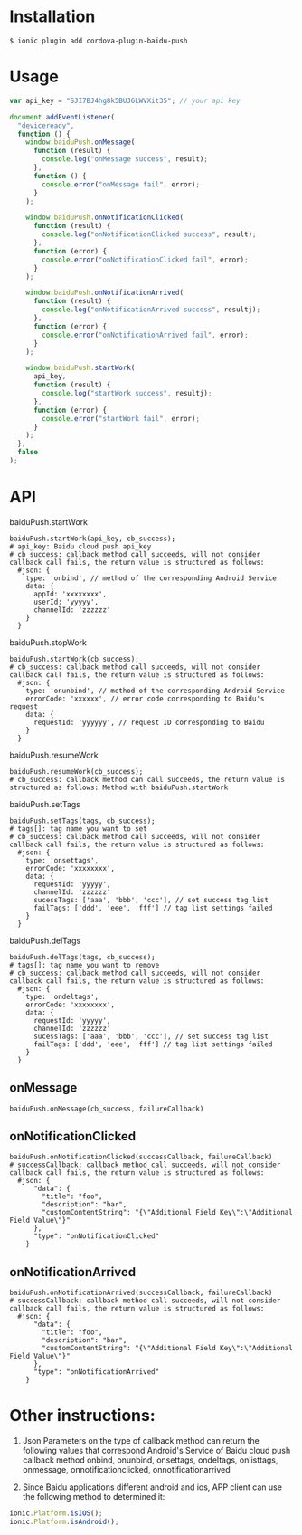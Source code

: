 # Installation

    $ ionic plugin add cordova-plugin-baidu-push

# Usage

```js
var api_key = "SJI7BJ4hg8k5BUJ6LWVXit35"; // your api key

document.addEventListener(
  "deviceready",
  function () {
    window.baiduPush.onMessage(
      function (result) {
        console.log("onMessage success", result);
      },
      function () {
        console.error("onMessage fail", error);
      }
    );

    window.baiduPush.onNotificationClicked(
      function (result) {
        console.log("onNotificationClicked success", result);
      },
      function (error) {
        console.error("onNotificationClicked fail", error);
      }
    );

    window.baiduPush.onNotificationArrived(
      function (result) {
        console.log("onNotificationArrived success", resultj);
      },
      function (error) {
        console.error("onNotificationArrived fail", error);
      }
    );

    window.baiduPush.startWork(
      api_key,
      function (result) {
        console.log("startWork success", resultj);
      },
      function (error) {
        console.error("startWork fail", error);
      }
    );
  },
  false
);
```

# API

baiduPush.startWork

    baiduPush.startWork(api_key, cb_success);
    # api_key: Baidu cloud push api_key
    # cb_success: callback method call succeeds, will not consider callback call fails, the return value is structured as follows:
      #json: {
        type: 'onbind', // method of the corresponding Android Service
        data: {
          appId: 'xxxxxxxx',
          userId: 'yyyyy',
          channelId: 'zzzzzz'
        }
      }

baiduPush.stopWork

    baiduPush.startWork(cb_success);
    # cb_success: callback method call succeeds, will not consider callback call fails, the return value is structured as follows:
      #json: {
        type: 'onunbind', // method of the corresponding Android Service
        errorCode: 'xxxxxx', // error code corresponding to Baidu's request
        data: {
          requestId: 'yyyyyy', // request ID corresponding to Baidu
        }
      }

baiduPush.resumeWork

    baiduPush.resumeWork(cb_success);
    # cb_success: callback method can call succeeds, the return value is structured as follows: Method with baiduPush.startWork

baiduPush.setTags

    baiduPush.setTags(tags, cb_success);
    # tags[]: tag name you want to set
    # cb_success: callback method call succeeds, will not consider callback call fails, the return value is structured as follows:
      #json: {
        type: 'onsettags',
        errorCode: 'xxxxxxxx',
        data: {
          requestId: 'yyyyy',
          channelId: 'zzzzzz'
          sucessTags: ['aaa', 'bbb', 'ccc'], // set success tag list
          failTags: ['ddd', 'eee', 'fff'] // tag list settings failed
        }
      }

baiduPush.delTags

    baiduPush.delTags(tags, cb_success);
    # tags[]: tag name you want to remove
    # cb_success: callback method call succeeds, will not consider callback call fails, the return value is structured as follows:
      #json: {
        type: 'ondeltags',
        errorCode: 'xxxxxxxx',
        data: {
          requestId: 'yyyyy',
          channelId: 'zzzzzz'
          sucessTags: ['aaa', 'bbb', 'ccc'], // set success tag list
          failTags: ['ddd', 'eee', 'fff'] // tag list settings failed
        }
      }

## onMessage

    baiduPush.onMessage(cb_success, failureCallback)

## onNotificationClicked

    baiduPush.onNotificationClicked(successCallback, failureCallback)
    # successCallback: callback method call succeeds, will not consider callback call fails, the return value is structured as follows:
      #json: {
    	  "data": {
    	    "title": "foo",
    	    "description": "bar",
    	    "customContentString": "{\"Additional Field Key\":\"Additional Field Value\"}"
    	  },
    	  "type": "onNotificationClicked"
    	}

## onNotificationArrived

    baiduPush.onNotificationArrived(successCallback, failureCallback)
    # successCallback: callback method call succeeds, will not consider callback call fails, the return value is structured as follows:
      #json: {
    	  "data": {
    	    "title": "foo",
    	    "description": "bar",
    	    "customContentString": "{\"Additional Field Key\":\"Additional Field Value\"}"
    	  },
    	  "type": "onNotificationArrived"
    	}

# Other instructions:

1. Json Parameters on the type of callback method can return the following values ​​that correspond Android's Service of Baidu cloud push callback method onbind, onunbind, onsettags, ondeltags, onlisttags, onmessage, onnotificationclicked, onnotificationarrived

2. Since Baidu applications different android and ios, APP client can use the following method to determined it:

```js
ionic.Platform.isIOS();
ionic.Platform.isAndroid();
```
